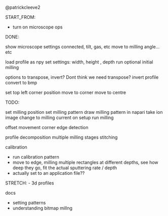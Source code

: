 
@patrickcleeve2

START_FROM:
- turn on microscope ops

DONE:

show microscope settings
connected, tilt, gas, etc
move to milling angle... etc

load profile as npy
set settings: width, height , depth
run optional initial milling

options to transpose, invert? Dont think we need transpose?
invert profile
convert to bmp

set top left corner position
move to corner
move to centre


TODO:

set milling position
set milling pattern
draw milling pattern in napari
take ion image
change to milling current on setup 
run milling

offset movement
corner edge detection

profile decomposition
multiple milling stages
stitching


calibration
- run calibration pattern
- move to edge, milling multiple rectangles at different depths, see how deep they go, fit the actual sputtering rate / depth
- actually set to an application file??

STRETCH: 
    - 3d profiles

docs
- setting patterns
- understanding bitmap millng